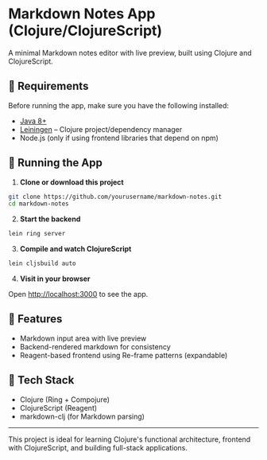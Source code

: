 # Markdown Notes App (Clojure/ClojureScript)

A minimal Markdown notes editor with live preview, built using Clojure and ClojureScript.

## 🧰 Requirements

Before running the app, make sure you have the following installed:

- [Java 8+](https://adoptopenjdk.net/)
- [Leiningen](https://leiningen.org/) – Clojure project/dependency manager
- Node.js (only if using frontend libraries that depend on npm)

## 🚀 Running the App

1. **Clone or download this project**

```bash
git clone https://github.com/yourusername/markdown-notes.git
cd markdown-notes
```

2. **Start the backend**

```bash
lein ring server
```

3. **Compile and watch ClojureScript**

```bash
lein cljsbuild auto
```

4. **Visit in your browser**

Open [http://localhost:3000](http://localhost:3000) to see the app.

## 📝 Features

- Markdown input area with live preview
- Backend-rendered markdown for consistency
- Reagent-based frontend using Re-frame patterns (expandable)

## 🔧 Tech Stack

- Clojure (Ring + Compojure)
- ClojureScript (Reagent)
- markdown-clj (for Markdown parsing)

---

This project is ideal for learning Clojure's functional architecture, frontend with ClojureScript, and building full-stack applications.
